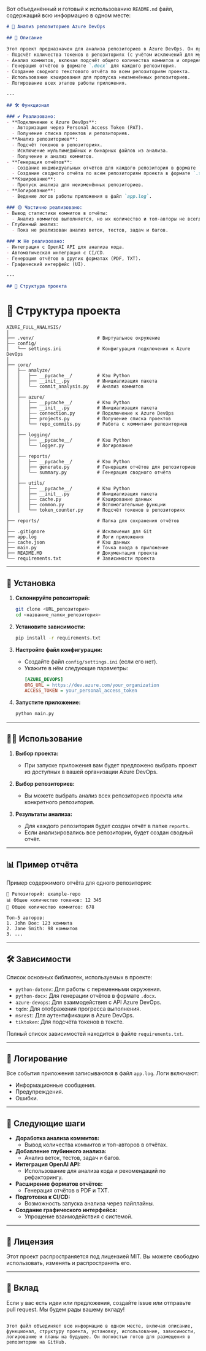 Вот объединённый и готовый к использованию `README.md` файл, содержащий всю информацию в одном месте:

```markdown
# 🚀 Анализ репозиториев Azure DevOps

## 📖 Описание

Этот проект предназначен для анализа репозиториев в Azure DevOps. Он предоставляет следующие возможности:
- Подсчёт количества токенов в репозиториях (с учётом исключений для мультимедийных и бинарных файлов).
- Анализ коммитов, включая подсчёт общего количества коммитов и определение топ-5 авторов.
- Генерация отчётов в формате `.docx` для каждого репозитория.
- Создание сводного текстового отчёта по всем репозиториям проекта.
- Использование кэширования для пропуска неизменённых репозиториев.
- Логирование всех этапов работы приложения.

---

## 🛠️ Функционал

### ✔️ Реализовано:
- **Подключение к Azure DevOps**:
  - Авторизация через Personal Access Token (PAT).
  - Получение списка проектов и репозиториев.
- **Анализ репозиториев**:
  - Подсчёт токенов в репозиториях.
  - Исключение мультимедийных и бинарных файлов из анализа.
  - Получение и анализ коммитов.
- **Генерация отчётов**:
  - Создание индивидуальных отчётов для каждого репозитория в формате `.docx`.
  - Создание сводного отчёта по всем репозиториям проекта в формате `.txt`.
- **Кэширование**:
  - Пропуск анализа для неизменённых репозиториев.
- **Логирование**:
  - Ведение логов работы приложения в файл `app.log`.

### 🟡 Частично реализовано:
- Вывод статистики коммитов в отчёты:
  - Анализ коммитов выполняется, но их количество и топ-авторы не всегда корректно отображаются в отчётах.
- Глубинный анализ:
  - Пока не реализован анализ веток, тестов, задач и багов.

### ❌ Не реализовано:
- Интеграция с OpenAI API для анализа кода.
- Автоматическая интеграция с CI/CD.
- Генерация отчётов в других форматах (PDF, TXT).
- Графический интерфейс (UI).

---

## 📂 Структура проекта

```
# 📂 Структура проекта

```plaintext
AZURE_FULL_ANALYSIS/
│
├── .venv/                       # Виртуальное окружение
├── config/
│   └── settings.ini             # Конфигурация подключения к Azure DevOps
│
├── core/
│   ├── analyze/
│   │   ├── __pycache__/         # Кэш Python
│   │   ├── __init__.py          # Инициализация пакета
│   │   └── commit_analysis.py   # Анализ коммитов
│   │
│   ├── azure/
│   │   ├── __pycache__/         # Кэш Python
│   │   ├── __init__.py          # Инициализация пакета
│   │   ├── connection.py        # Подключение к Azure DevOps
│   │   ├── projects.py          # Получение списка проектов
│   │   └── repo_commits.py      # Работа с коммитами репозиториев
│   │
│   ├── logging/
│   │   ├── __pycache__/         # Кэш Python
│   │   └── logger.py            # Логирование
│   │
│   ├── reports/
│   │   ├── __pycache__/         # Кэш Python
│   │   ├── generate.py          # Генерация отчётов для репозиториев
│   │   └── summary.py           # Генерация сводного отчёта
│   │
│   ├── utils/
│   │   ├── __pycache__/         # Кэш Python
│   │   ├── __init__.py          # Инициализация пакета
│   │   ├── cache.py             # Кэширование данных
│   │   ├── common.py            # Вспомогательные функции
│   │   └── token_counter.py     # Подсчёт токенов в репозиториях
│
├── reports/                     # Папка для сохранения отчётов
│
├── .gitignore                   # Исключения для Git
├── app.log                      # Логи приложения
├── cache.json                   # Кэш данных
├── main.py                      # Точка входа в приложение
├── README.MD                    # Документация проекта
└── requirements.txt             # Зависимости проекта
```
---

## 🚀 Установка

1. **Склонируйте репозиторий:**
   ```bash
   git clone <URL_репозитория>
   cd <название_папки_репозитория>
   ```

2. **Установите зависимости:**
   ```bash
   pip install -r requirements.txt
   ```

3. **Настройте файл конфигурации:**
   - Создайте файл `config/settings.ini` (если его нет).
   - Укажите в нём следующие параметры:
     ```ini
     [AZURE_DEVOPS]
     ORG_URL = https://dev.azure.com/your_organization
     ACCESS_TOKEN = your_personal_access_token
     ```

4. **Запустите приложение:**
   ```bash
   python main.py
   ```

---

## 🧑‍💻 Использование

1. **Выбор проекта:**
   - При запуске приложения вам будет предложено выбрать проект из доступных в вашей организации Azure DevOps.

2. **Выбор репозиториев:**
   - Вы можете выбрать анализ всех репозиториев проекта или конкретного репозитория.

3. **Результаты анализа:**
   - Для каждого репозитория будет создан отчёт в папке `reports`.
   - Если анализировались все репозитории, будет создан сводный отчёт.

---

## 📊 Пример отчёта

Пример содержимого отчёта для одного репозитория:
```
📂 Репозиторий: example-repo
📊 Общее количество токенов: 12 345
🔢 Общее количество коммитов: 678

Топ-5 авторов:
1. John Doe: 123 коммита
2. Jane Smith: 98 коммитов
3. ...
```

---

## 🛠️ Зависимости

Список основных библиотек, используемых в проекте:
- `python-dotenv`: Для работы с переменными окружения.
- `python-docx`: Для генерации отчётов в формате `.docx`.
- `azure-devops`: Для взаимодействия с API Azure DevOps.
- `tqdm`: Для отображения прогресса выполнения.
- `msrest`: Для аутентификации в Azure DevOps.
- `tiktoken`: Для подсчёта токенов в тексте.

Полный список зависимостей находится в файле `requirements.txt`.

---

## 📝 Логирование

Все события приложения записываются в файл `app.log`. Логи включают:
- Информационные сообщения.
- Предупреждения.
- Ошибки.

---

## 📌 Следующие шаги

- **Доработка анализа коммитов:**
  - Вывод количества коммитов и топ-авторов в отчётах.
- **Добавление глубинного анализа:**
  - Анализ веток, тестов, задач и багов.
- **Интеграция OpenAI API:**
  - Использование для анализа кода и рекомендаций по рефакторингу.
- **Расширение форматов отчётов:**
  - Генерация отчётов в PDF и TXT.
- **Подготовка к CI/CD:**
  - Возможность запуска анализа через пайплайны.
- **Создание графического интерфейса:**
  - Упрощение взаимодействия с системой.

---

## 📜 Лицензия

Этот проект распространяется под лицензией MIT. Вы можете свободно использовать, изменять и распространять его.

---

## 🤝 Вклад

Если у вас есть идеи или предложения, создайте issue или отправьте pull request. Мы будем рады вашему вкладу!
```

Этот файл объединяет всю информацию в одном месте, включая описание, функционал, структуру проекта, установку, использование, зависимости, логирование и планы на будущее. Он полностью готов для размещения в репозитории на GitHub.